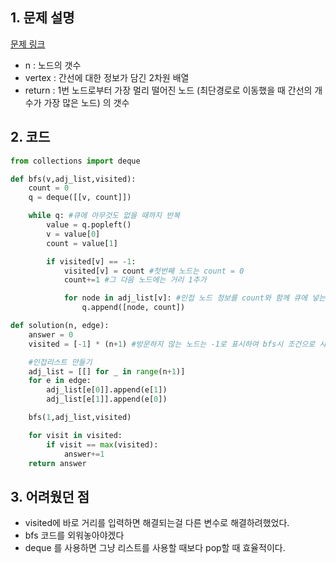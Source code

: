 ## 1. 문제 설명

[문제 링크](https://www.acmicpc.net/problem/49189)

- n : 노드의 갯수
- vertex : 간선에 대한 정보가 담긴 2차원 배열
- return : 1번 노드로부터 가장 멀리 떨어진 노드 (최단경로로 이동했을 때 간선의 개수가 가장 많은 노드) 의 갯수

## 2. 코드

```python
from collections import deque

def bfs(v,adj_list,visited):
    count = 0
    q = deque([[v, count]])

    while q: #큐에 아무것도 없을 때까지 반복
        value = q.popleft()
        v = value[0]
        count = value[1]

        if visited[v] == -1:
            visited[v] = count #첫번째 노드는 count = 0
            count+=1 #그 다음 노드에는 거리 1추가

            for node in adj_list[v]: #인접 노드 정보를 count와 함께 큐에 넣는다
                q.append([node, count])

def solution(n, edge):
    answer = 0
    visited = [-1] * (n+1) #방문하지 않는 노드는 -1로 표시하여 bfs시 조건으로 사용

    #인접리스트 만들기
    adj_list = [[] for _ in range(n+1)]
    for e in edge:
        adj_list[e[0]].append(e[1])
        adj_list[e[1]].append(e[0])

    bfs(1,adj_list,visited)

    for visit in visited:
        if visit == max(visited):
            answer+=1
    return answer

```

## 3. 어려웠던 점

- visited에 바로 거리를 입력하면 해결되는걸 다른 변수로 해결하려했었다.
- bfs 코드를 외워놓아야겠다
- deque 를 사용하면 그냥 리스트를 사용할 때보다 pop할 때 효율적이다.
